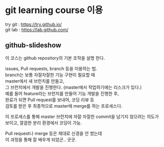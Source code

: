 # git learning course 이용
try git : https://try.github.io/  
git lab : https://lab.github.com/

## github-slideshow

이 코스는 github repository의 기본 조작을 설명 한다.

issues, Pull requests, branch 등을 이용하는 법.  
branch는 보통 자잘자잘한 기능 구현이 필요할 때  
master에서 새 브런치를 만들고,  
그 브런치에서 개발을 진행한다. (master에서 작업하기에는 리스크가 있다.)  
예를 들어 feature라는 브런치를 만들어 기능 개발을 진행한 후,  
완료가 되면 Pull request를 보내어, 코딩 리뷰 등  
검토를 받은 후 최종적으로 master에 merge를 하는 프로세스다.

이 프로세스를 통해 master 브런치에 자잘 자잘한 commit을 남기지 않으려는 의도가 보이고, 깔끔한 분리 환경에서 코딩이 가능.

Pull request나 merge 등은 제대로 신경을 안 썼는데  
이 과정을 통해 잘 배우게 되었군.. 굿굿.

